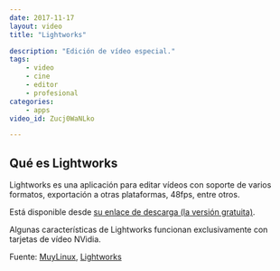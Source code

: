 ```yaml
---
date: 2017-11-17
layout: video
title: "Lightworks"

description: "Edición de vídeo especial."
tags:
    - video
    - cine
    - editor
    - profesional
categories:
    - apps
video_id: Zucj0WaNLko

---
```

<!--more-->

## Qué es Lightworks

Lightworks es una aplicación para editar vídeos con soporte de varios formatos, exportación a otras plataformas, 48fps, entre otros.

Está disponible desde [su enlace de descarga (la versión gratuita)](https://www.lwks.com/index.php?option=com_lwks&view=download&Itemid=206).

Algunas características de Lightworks funcionan exclusivamente con tarjetas de vídeo NVidia.

Fuente: [MuyLinux](http://www.muylinux.com/2017/04/06/lightworks-14-0), [Lightworks](https://www.lwks.com/index.php?option=com_content&view=article&id=98&Itemid=209)
